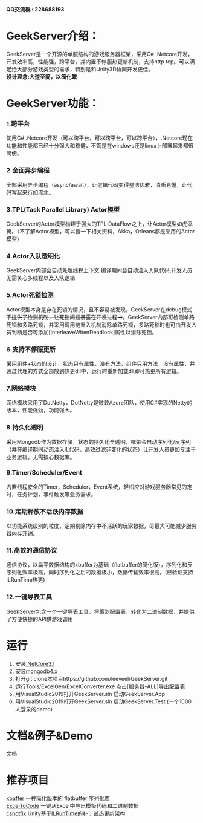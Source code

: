 
__QQ交流群 : 228688193__  

# GeekServer介绍：
GeekServer是一个开源的单服结构的游戏服务器框架，采用C# .Netcore开发，开发效率高，性能强，跨平台，并内置不停服热更新机制，支持http tcp。可以满足绝大部分游戏类型的需求，特别是和Unity3D协同开发更佳。  
__设计理念:大道至简，以简化繁__

# GeekServer功能：

### 1.跨平台  
使用C# .Netcore开发（可以跨平台，可以跨平台，可以跨平台），.Netcore现在功能和性能都已经十分强大和稳健，不管是在windows还是linux上部署起来都很简便。
### 2.全面异步编程  
全部采用异步编程（async/await），让逻辑代码变得整洁优雅，清晰易懂，让代码写起来行如流水。
### 3.TPL(Task Parallel Library) Actor模型  
GeekServer的Actor模型构建于强大的TPL DataFlow之上，让Actor模型如虎添翼。（不了解Actor模型，可以搜一下相关资料，Akka，Orleans都是采用的Actor模型）
### 4.Actor入队透明化  
GeekServer内部会自动处理线程上下文,编译期间会自动注入入队代码,开发人员无需关心多线程以及入队逻辑
### 5.Actor死锁检测 
Actor模型本身是存在死锁的情况，且不容易被发现，~~GeekServer在debug模式下提供了检测机制，让死锁问题暴露在开发过程中~~。GeekServer内部可检测单路死锁和多路死锁，并采用调用链重入机制消除单路死锁，多路死锁时也可由开发人员判断是否可添加[InterleaveWhenDeadlock]属性以消除死锁。
### 6.支持不停服更新 
采用组件+状态的设计，状态只有属性，没有方法，组件只用方法，没有属性，并通过代理的方式全部放到热更dll中，运行时重新加载dll即可热更所有逻辑。
### 7.网络模块  
网络模块采用了DotNetty，DotNetty是微软Azure团队，使用C#实现的Netty的版本，性能强劲，功能强大。
### 8.持久化透明  
采用Mongodb作为数据存储，状态的持久化全透明，框架会自动序列化/反序列（并在编译期间动态注入IL代码，高效过滤非变化的状态）让开发人员更加专注于业务逻辑，无需操心数据库。 
### 9.Timer/Scheduler/Event  
内置线程安全的Timer，Scheduler，Event系统，轻松应对游戏服务器常见的定时，任务计划，事件触发等业务需求。
### 10.定期释放不活跃内存数据  
以功能系统级别的粒度，定期剔除内存中不活跃的玩家数据，尽最大可能减少服务器内存开销。
### 11.高效的通信协议  
通信协议，以扁平数据结构的xbuffer为基础（flatbuffer的简化版），序列化和反序列化效率极高，同时序列化之后的数据极小，数据传输效率很高。(已验证支持ILRunTime热更)
### 12.一键导表工具  
GeekServer包含一个一键导表工具，将策划配置表，转化为二进制数据，并提供了方便快捷的API供游戏调用   

# 运行
1. 安装[.NetCore3.1](https://dotnet.microsoft.com/download/dotnet/3.1)
2. 安装[mongodb4.x](https://www.mongodb.com/try/download/community)
3. 打开git clone本项目https://github.com/leeveel/GeekServer.git
4. 运行Tools/ExcelGen/ExcelConverter.exe 点击[服务器-ALL]导出配置表
5. 用VisualStudio2019打开GeekServer.sln 启动GeekServer.App
6. 用VisualStudio2019打开GeekServer.sln 启动GeekServer.Test (一个1000人登录的demo)

# 文档&例子&Demo
[文档](https://github.com/leeveel/GeekServer/tree/master/Docs)  

# 推荐项目  
[xbuffer](https://github.com/CodeZeg/xbuffer) 一种简化版本的 flatbuffer 序列化库  
[ExcelToCode](https://github.com/leeveel/ExcelToCode) 一键从Excel中导出模板代码和二进制数据  
[cshotfix](https://github.com/qq576067421/cshotfix) Unity基于[ILRunTime](https://github.com/Ourpalm/ILRuntime)的补丁试热更新架构
